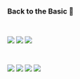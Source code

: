 ### Back to the Basic 👏

<br>

<a href="https://isocpp.org/"><img src="https://img.shields.io/badge/C++-00599C?style=flat-square&logo=Cplusplus&logoColor=white"/></a> <a href="https://go.dev/"><img src="https://img.shields.io/badge/Go-00ADD8?style=flat-square&logo=Go&logoColor=white"/></a> <a href="https://www.rust-lang.org/"><img src="https://img.shields.io/badge/Rust-21B573?style=flat-square&logo=Rust&logoColor=white"/></a>

<br>

<a href="https://www.chelseafc.com/en"><img src="https://img.shields.io/badge/Chelsea-360D3A?style=flat-square&logo=PremierLeague&logoColor=white"/></a> <a href="https://www.ea.com/games/fifa/fifa-22"><img src="https://img.shields.io/badge/FIFA22-003791?style=flat-square&logo=Playstation5&logoColor=white"/></a> <a href="https://www.rottentomatoes.com/"><img src="https://img.shields.io/badge/Rotten Tomatoes-FA320A?style=flat-square&logo=RottenTomatoes&logoColor=white"/></a> <a href="https://leetcode.com/"><img src="https://img.shields.io/badge/LeetCode-FFA116?style=flat-square&logo=LeetCode&logoColor=white"/></a>

<!--
**chelseafandev/chelseafandev** is a ✨ _special_ ✨ repository because its `README.md` (this file) appears on your GitHub profile.

Here are some ideas to get you started:

- 🔭 I’m currently working on ...
- 🌱 I’m currently learning ...
- 👯 I’m looking to collaborate on ...
- 🤔 I’m looking for help with ...
- 💬 Ask me about ...
- 📫 How to reach me: ...
- 😄 Pronouns: ...
- ⚡ Fun fact: ...
-->
